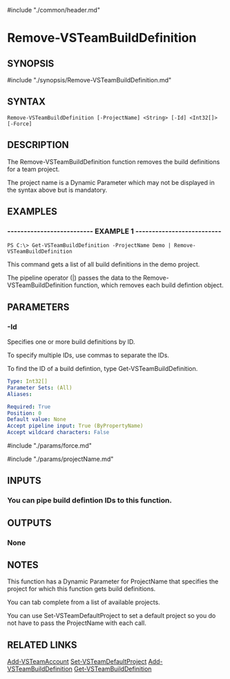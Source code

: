 #include "./common/header.md"

# Remove-VSTeamBuildDefinition

## SYNOPSIS
#include "./synopsis/Remove-VSTeamBuildDefinition.md"

## SYNTAX

```
Remove-VSTeamBuildDefinition [-ProjectName] <String> [-Id] <Int32[]> [-Force]
```

## DESCRIPTION
The Remove-VSTeamBuildDefinition function removes the build definitions for a
team project.

The project name is a Dynamic Parameter which may not be
displayed in the syntax above but is mandatory.

## EXAMPLES

### -------------------------- EXAMPLE 1 --------------------------
```
PS C:\> Get-VSTeamBuildDefinition -ProjectName Demo | Remove-VSTeamBuildDefinition
```

This command gets a list of all build definitions in the demo project.

The pipeline operator (|) passes the data to the Remove-VSTeamBuildDefinition
function, which removes each build defintion object.

## PARAMETERS

### -Id
Specifies one or more build definitions by ID.

To specify multiple IDs, use commas to separate the IDs.

To find the ID of a build defintion, type Get-VSTeamBuildDefinition.

```yaml
Type: Int32[]
Parameter Sets: (All)
Aliases: 

Required: True
Position: 0
Default value: None
Accept pipeline input: True (ByPropertyName)
Accept wildcard characters: False
```

#include "./params/force.md"

#include "./params/projectName.md"

## INPUTS

### You can pipe build defintion IDs to this function.

## OUTPUTS

### None

## NOTES
This function has a Dynamic Parameter for ProjectName that specifies the
project for which this function gets build definitions.

You can tab complete from a list of available projects.

You can use Set-VSTeamDefaultProject to set a default project so you do not have
to pass the ProjectName with each call.

## RELATED LINKS

[Add-VSTeamAccount](Add-VSTeamAccount.md)
[Set-VSTeamDefaultProject](Set-VSTeamDefaultProject.md)
[Add-VSTeamBuildDefinition](Add-VSTeamBuildDefinition.md)
[Get-VSTeamBuildDefinition](Get-VSTeamBuildDefinition.md)